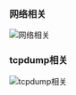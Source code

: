 ### 网络相关
![网络相关](http://qn.mayu1024.com/MySQL索引背后的数据结构/网络命令.jpg)

### tcpdump相关
![tcpdump相关](http://qn.mayu1024.com/MySQL索引背后的数据结构/tcpdump.png)